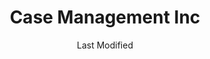 ---
layout: location-page
date: Last Modified
description: "Local COVID-19 testing is available at Case Management Inc in Memphis, Tennessee, USA."
permalink: "locations/tennessee/memphis/case-management-inc/"
tags:
  - locations
  - tennessee
title: Case Management Inc
uniqueName: case-management-inc
state: Tennessee
stateAbbr: TN
hood: "Memphis"
address: "3171 Directors Row"
city: "Memphis"
zip: "38116"
zipsNearby: "38002 38004 38008 38011 38012 38014 38015 38017 38027 38016 38018 38088 38019 38023 38028 38029 38036 38037 38138 38139 38183 38039 38041 38042 38045 38046 38010 38049 37501 37544 38101 38103 38104 38105 38106 38107 38108 38109 38111 38112 38113 38114 38115 38116 38117 38118 38119 38120 38122 38124 38125 38126 38127 38128 38130 38131 38132 38133 38134 38135 38136 38137 38141 38145 38147 38148 38150 38151 38152 38157 38159 38161 38163 38166 38167 38168 38173 38174 38175 38177 38181 38182 38184 38186 38187 38188 38190 38193 38194 38197 38392 38053 38054 38055 38083 38057 38058 38048 38060 38063 38066 38067 38068 38069 38071 38381 38075 38076 38601 38602 38603 38606 38611 38617 38618 38619 38620 38621 38623 38626 38632 38633 38634 38635 38649 38637 38638 38639 38641 38642 38644 38609 38646 38647 38651 38654 38655 38658 38659 38661 38664 38665 38666 38668 38628 38670 38671 38672 38676 38677 38679 38680 38686 38685 72310 72311 72312 72313 72411 72414 72315 72316 72319 72320 72321 72322 72419 72324 72325 72326 72327 72426 72329 72330 72331 72332 72428 72429 72335 72336 72338 72339 72340 72432 72341 72342 72346 72347 72348 72350 72351 72352 72437 72438 72354 72355 72358 72359 72442 72360 72364 72365 72447 72368 72370 72372 72373 72376 72377 72467 72472 72384 72386 72387 72475 72479 72390 72301 72303 72391 72394 72395 72396 38110 38142 38165" 
mapUrl: "http://maps.apple.com/?q=Case+Management+Inc&address=3171+Directors+Row,Memphis,Tennessee,38116"
locationType: Drive-thru
phone: "901-821-5880"
website: "undefined"
onlineBooking: undefined
closed: undefined
closedUpdate: April 22nd, 2020
notes: "By appointment only."
days: Contact for hours of operation.
ctaMessage: Call 901-821-5880
ctaUrl: "tel:901-821-5880"
---